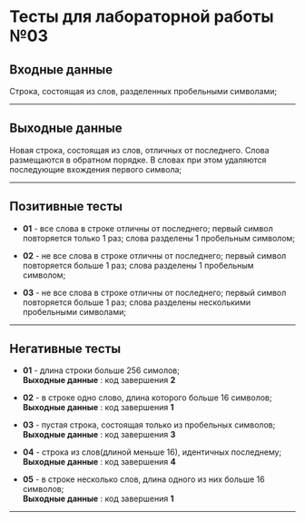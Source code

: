 # Тесты для лабораторной работы №03

## Входные данные

Строка, состоящая из слов, разделенных пробельными символами;

---

## Выходные данные

Новая строка, состоящая из слов, отличных от последнего. Cлова размещаются в обратном порядке. В словах при этом удаляются последующие вхождения первого символа;

---

## Позитивные тесты

- __01__ - все cлова в строке отличны от последнего; первый символ повторяется только 1 раз; слова разделены 1 пробельным символом;

- __02__ - не все cлова в строке отличны от последнего; первый символ повторяется больше 1 раз; слова разделены 1 пробельным символом;

- __03__ - не все cлова в строке отличны от последнего; первый символ повторяется больше 1 раз; слова разделены несколькими пробельными символами;

---

## Негативные тесты

- __01__ - длина строки больше 256 симолов; <br />
__Выходные данные__ : код завершения __2__

- __02__ - в строке одно слово, длина которого больше 16 символов; <br />
__Выходные данные__ : код завершения __1__

- __03__ - пустая строка, состоящая только из пробельных символов; <br />
__Выходные данные__ : код завершения __3__

- __04__ - строка из слов(длиной меньше 16), идентичных последнему; <br />
__Выходные данные__ : код завершения __4__

- __05__ - в строке несколько слов, длина одного из них больше 16 символов; <br />
__Выходные данные__ : код завершения __1__

---
